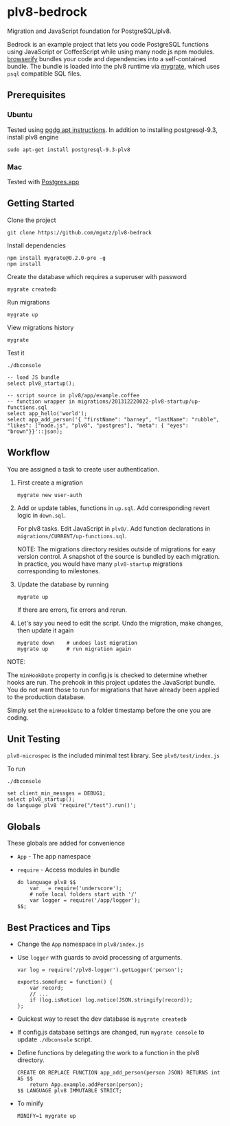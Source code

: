 # plv8-bedrock

Migration and JavaScript foundation for PostgreSQL/plv8.

Bedrock is an example project that lets you code PostgreSQL
functions using JavaScript or CoffeeScript while using many node.js npm modules.
[browserify](http://browserify.org/) bundles your code and dependencies into a
self-contained bundle. The bundle is loaded into the plv8 runtime via
[mygrate](https://github.com/mgutz/mygrate), which uses `psql` compatible SQL
files.

## Prerequisites

### Ubuntu

Tested using [pgdg apt instructions](https://wiki.postgresql.org/wiki/Apt).
In addition to installing postgresql-9.3, install plv8 engine

    sudo apt-get install postgresql-9.3-plv8

### Mac

Tested with [Postgres.app](http://postgresapp.com/)


## Getting Started

Clone the project

    git clone https://github.com/mgutz/plv8-bedrock

Install dependencies

    npm install mygrate@0.2.0-pre -g
    npm install

Create the database which requires a superuser with password

    mygrate createdb

Run migrations

    mygrate up

View migrations history

    mygrate

Test it

    ./dbconsole

    -- load JS bundle
    select plv8_startup();

    -- script source in plv8/app/example.coffee
    -- function wrapper in migrations/201312220022-plv8-startup/up-functions.sql
    select app_hello('world');
    select app_add_person('{ "firstName": "barney", "lastName": "rubble", "likes": ["node.js", "plv8", "postgres"], "meta": { "eyes": "brown"}}'::json);

## Workflow

You are assigned a task to create user authentication.

1.  First create a migration

        mygrate new user-auth

2.  Add or update tables, functions in `up.sql`.  Add corresponding revert
    logic in `down.sql`.

    For plv8 tasks. Edit JavaScript in `plv8/`. Add function declarations
    in `migrations/CURRENT/up-functions.sql`.

    NOTE: The migrations directory resides outside of migrations
    for easy version control. A snapshot of the source is bundled
    by each migration. In practice, you would have many `plv8-startup` migrations
    corresponding to milestones.

3.  Update the database by running

        mygrate up

    If there are errors, fix errors and rerun.

4.  Let's say you need to edit the script. Undo the migration, make changes,
    then update it again

        mygrate down    # undoes last migration
        mygrate up      # run migration again

NOTE:

The `minHookDate` property in config.js is checked to determine whether
hooks are run. The prehook in this project updates the JavaScript bundle.
You do not want those to run for migrations that have already been applied
to the production database.

Simply set the `minHookDate` to a folder timestamp before the one you are
coding.


## Unit Testing

`plv8-microspec` is the included minimal test library. See `plv8/test/index.js`

To run

    ./dbconsole

    set client_min_messges = DEBUG1;
    select plv8_startup();
    do language plv8 'require("/test").run()';

## Globals

These globals are added for convenience

*   `App` - The app namespace

*   `require` - Access modules in bundle

        do language plv8 $$
            var _ = require('underscore');
            # note local folders start with '/'
            var logger = require('/app/logger');
        $$;

## Best Practices and Tips

*   Change the `App` namespace in `plv8/index.js`

*   Use `logger` with guards to avoid processing of arguments.

        var log = require('/plv8-logger').getLogger('person');

        exports.someFunc = function() {
            var record;
            // ...
            if (log.isNotice) log.notice(JSON.stringify(record));
        };

*   Quickest way to reset the dev database is `mygrate createdb`

*   If config.js database settings are changed, run `mygrate console` to
    update `./dbconsole` script.

*   Define functions by delegating the work to a function in the plv8
    directory.

        CREATE OR REPLACE FUNCTION app_add_person(person JSON) RETURNS int AS $$
            return App.example.addPerson(person);
        $$ LANGUAGE plv8 IMMUTABLE STRICT;

*   To minify

        MINIFY=1 mygrate up

